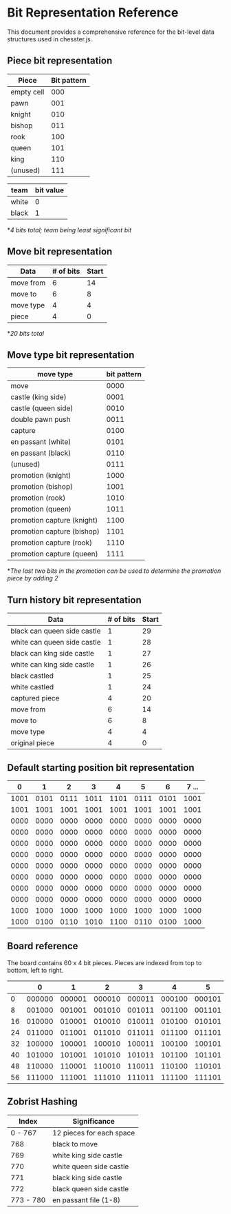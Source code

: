 # Bit Representation Reference

This document provides a comprehensive reference for the bit-level data structures used in chesster.js.

## Piece bit representation

| Piece      | Bit pattern |
| ---------- | ----------- |
| empty cell | 000         |
| pawn       | 001         |
| knight     | 010         |
| bishop     | 011         |
| rook       | 100         |
| queen      | 101         |
| king       | 110         |
| (unused)   | 111         |

| team  | bit value |
| ----- | --------- |
| white | 0         |
| black | 1         |

\*_4 bits total; team being least significant bit_

## Move bit representation

| Data      | # of bits | Start |
| --------- | --------- | ----- |
| move from | 6         | 14    |
| move to   | 6         | 8     |
| move type | 4         | 4     |
| piece     | 4         | 0     |

\*_20 bits total_

## Move type bit representation

| move type                  | bit pattern |
| -------------------------- | ----------- |
| move                       | 0000        |
| castle (king side)         | 0001        |
| castle (queen side)        | 0010        |
| double pawn push           | 0011        |
| capture                    | 0100        |
| en passant (white)         | 0101        |
| en passant (black)         | 0110        |
| (unused)                   | 0111        |
| promotion (knight)         | 1000        |
| promotion (bishop)         | 1001        |
| promotion (rook)           | 1010        |
| promotion (queen)          | 1011        |
| promotion capture (knight) | 1100        |
| promotion capture (bishop) | 1101        |
| promotion capture (rook)   | 1110        |
| promotion capture (queen)  | 1111        |

\*_The last two bits in the promotion can be used to determine the promotion piece by adding 2_

## Turn history bit representation

| Data                        | # of bits | Start |
| --------------------------- | --------- | ----- |
| black can queen side castle | 1         | 29    |
| white can queen side castle | 1         | 28    |
| black can king side castle  | 1         | 27    |
| white can king side castle  | 1         | 26    |
| black castled               | 1         | 25    |
| white castled               | 1         | 24    |
| captured piece              | 4         | 20    |
| move from                   | 6         | 14    |
| move to                     | 6         | 8     |
| move type                   | 4         | 4     |
| original piece              | 4         | 0     |

## Default starting position bit representation

| 0    | 1    | 2    | 3    | 4    | 5    | 6    | 7 ... |
| ---- | ---- | ---- | ---- | ---- | ---- | ---- | ----- |
| 1001 | 0101 | 0111 | 1011 | 1101 | 0111 | 0101 | 1001  |
| 1001 | 1001 | 1001 | 1001 | 1001 | 1001 | 1001 | 1001  |
| 0000 | 0000 | 0000 | 0000 | 0000 | 0000 | 0000 | 0000  |
| 0000 | 0000 | 0000 | 0000 | 0000 | 0000 | 0000 | 0000  |
| 0000 | 0000 | 0000 | 0000 | 0000 | 0000 | 0000 | 0000  |
| 0000 | 0000 | 0000 | 0000 | 0000 | 0000 | 0000 | 0000  |
| 0000 | 0000 | 0000 | 0000 | 0000 | 0000 | 0000 | 0000  |
| 0000 | 0000 | 0000 | 0000 | 0000 | 0000 | 0000 | 0000  |
| 0000 | 0000 | 0000 | 0000 | 0000 | 0000 | 0000 | 0000  |
| 0000 | 0000 | 0000 | 0000 | 0000 | 0000 | 0000 | 0000  |
| 1000 | 1000 | 1000 | 1000 | 1000 | 1000 | 1000 | 1000  |
| 1000 | 0100 | 0110 | 1010 | 1100 | 0110 | 0100 | 1000  |

## Board reference

The board contains 60 x 4 bit pieces. Pieces are indexed from top to bottom, left to right.

|     | 0      | 1      | 2      | 3      | 4      | 5      | 6      | 7 ...  |
| --- | ------ | ------ | ------ | ------ | ------ | ------ | ------ | ------ |
| 0   | 000000 | 000001 | 000010 | 000011 | 000100 | 000101 | 000110 | 000111 |
| 8   | 001000 | 001001 | 001010 | 001011 | 001100 | 001101 | 001110 | 001111 |
| 16  | 010000 | 010001 | 010010 | 010011 | 010100 | 010101 | 010110 | 010111 |
| 24  | 011000 | 011001 | 011010 | 011011 | 011100 | 011101 | 011110 | 011111 |
| 32  | 100000 | 100001 | 100010 | 100011 | 100100 | 100101 | 100110 | 100111 |
| 40  | 101000 | 101001 | 101010 | 101011 | 101100 | 101101 | 101110 | 101111 |
| 48  | 110000 | 110001 | 110010 | 110011 | 110100 | 110101 | 110110 | 110111 |
| 56  | 111000 | 111001 | 111010 | 111011 | 111100 | 111101 | 111110 | 111111 |

## Zobrist Hashing

| Index     | Significance             |
| --------- | ------------------------ |
| 0 - 767   | 12 pieces for each space |
| 768       | black to move            |
| 769       | white king side castle   |
| 770       | white queen side castle  |
| 771       | black king side castle   |
| 772       | black queen side castle  |
| 773 - 780 | en passant file (1-8)    |
